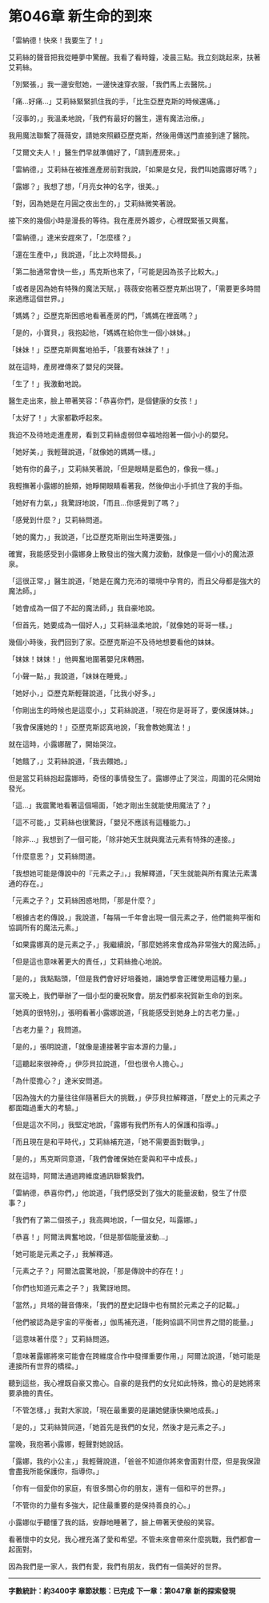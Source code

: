 # 第046章 新生命的到來

「雷納德！快來！我要生了！」

艾莉絲的聲音把我從睡夢中驚醒。我看了看時鐘，凌晨三點。我立刻跳起來，扶著艾莉絲。

「別緊張，」我一邊安慰她，一邊快速穿衣服，「我們馬上去醫院。」

「痛...好痛...」艾莉絲緊緊抓住我的手，「比生亞歷克斯的時候還痛。」

「沒事的，」我溫柔地說，「我們有最好的醫生，還有魔法治療。」

我用魔法聯繫了薇薇安，請她來照顧亞歷克斯，然後用傳送門直接到達了醫院。

「艾爾文夫人！」醫生們早就準備好了，「請到產房來。」

「雷納德，」艾莉絲在被推進產房前對我說，「如果是女兒，我們叫她露娜好嗎？」

「露娜？」我想了想，「月亮女神的名字，很美。」

「對，因為她是在月圓之夜出生的，」艾莉絲微笑著說。

接下來的幾個小時是漫長的等待。我在產房外踱步，心裡既緊張又興奮。

「雷納德，」達米安趕來了，「怎麼樣？」

「還在生產中，」我說道，「比上次時間長。」

「第二胎通常會快一些，」馬克斯也來了，「可能是因為孩子比較大。」

「或者是因為她有特殊的魔法天賦，」薇薇安抱著亞歷克斯出現了，「需要更多時間來適應這個世界。」

「媽媽？」亞歷克斯困惑地看著產房的門，「媽媽在裡面嗎？」

「是的，小寶貝，」我抱起他，「媽媽在給你生一個小妹妹。」

「妹妹！」亞歷克斯興奮地拍手，「我要有妹妹了！」

就在這時，產房裡傳來了嬰兒的哭聲。

「生了！」我激動地說。

醫生走出來，臉上帶著笑容：「恭喜你們，是個健康的女孩！」

「太好了！」大家都歡呼起來。

我迫不及待地走進產房，看到艾莉絲虛弱但幸福地抱著一個小小的嬰兒。

「她好美，」我輕聲說道，「就像她的媽媽一樣。」

「她有你的鼻子，」艾莉絲笑著說，「但是眼睛是藍色的，像我一樣。」

我輕撫著小露娜的臉頰，她睜開眼睛看著我，然後伸出小手抓住了我的手指。

「她好有力氣，」我驚訝地說，「而且...你感覺到了嗎？」

「感覺到什麼？」艾莉絲問道。

「她的魔力，」我說道，「比亞歷克斯剛出生時還要強。」

確實，我能感受到小露娜身上散發出的強大魔力波動，就像是一個小小的魔法源泉。

「這很正常，」醫生說道，「她是在魔力充沛的環境中孕育的，而且父母都是強大的魔法師。」

「她會成為一個了不起的魔法師，」我自豪地說。

「但首先，她要成為一個好人，」艾莉絲溫柔地說，「就像她的哥哥一樣。」

幾個小時後，我們回到了家。亞歷克斯迫不及待地想要看他的妹妹。

「妹妹！妹妹！」他興奮地圍著嬰兒床轉圈。

「小聲一點，」我說道，「妹妹在睡覺。」

「她好小，」亞歷克斯輕聲說道，「比我小好多。」

「你剛出生的時候也是這麼小，」艾莉絲說道，「現在你是哥哥了，要保護妹妹。」

「我會保護她的！」亞歷克斯認真地說，「我會教她魔法！」

就在這時，小露娜醒了，開始哭泣。

「她餓了，」艾莉絲說道，「我去餵她。」

但是當艾莉絲抱起露娜時，奇怪的事情發生了。露娜停止了哭泣，周圍的花朵開始發光。

「這...」我震驚地看著這個場面，「她才剛出生就能使用魔法了？」

「這不可能，」艾莉絲也很驚訝，「嬰兒不應該有這種能力。」

「除非...」我想到了一個可能，「除非她天生就與魔法元素有特殊的連接。」

「什麼意思？」艾莉絲問道。

「我想她可能是傳說中的『元素之子』，」我解釋道，「天生就能與所有魔法元素溝通的存在。」

「元素之子？」艾莉絲困惑地問，「那是什麼？」

「根據古老的傳說，」我說道，「每隔一千年會出現一個元素之子，他們能夠平衡和協調所有的魔法元素。」

「如果露娜真的是元素之子，」我繼續說，「那麼她將來會成為非常強大的魔法師。」

「但是這也意味著更大的責任，」艾莉絲擔心地說。

「是的，」我點點頭，「但是我們會好好培養她，讓她學會正確使用這種力量。」

當天晚上，我們舉辦了一個小型的慶祝聚會。朋友們都來祝賀新生命的到來。

「她真的很特別，」張明看著小露娜說道，「我能感受到她身上的古老力量。」

「古老力量？」我問道。

「是的，」張明說道，「就像是連接著宇宙本源的力量。」

「這聽起來很神奇，」伊莎貝拉說道，「但也很令人擔心。」

「為什麼擔心？」達米安問道。

「因為強大的力量往往伴隨著巨大的挑戰，」伊莎貝拉解釋道，「歷史上的元素之子都面臨過重大的考驗。」

「但是這次不同，」我堅定地說，「露娜有我們所有人的保護和指導。」

「而且現在是和平時代，」艾莉絲補充道，「她不需要面對戰爭。」

「是的，」馬克斯同意道，「我們會確保她在愛與和平中成長。」

就在這時，阿爾法通過跨維度通訊聯繫我們。

「雷納德，恭喜你們，」他說道，「我們感受到了強大的能量波動，發生了什麼事？」

「我們有了第二個孩子，」我高興地說，「一個女兒，叫露娜。」

「恭喜！」阿爾法興奮地說，「但是那個能量波動...」

「她可能是元素之子，」我解釋道。

「元素之子？」阿爾法震驚地說，「那是傳說中的存在！」

「你們也知道元素之子？」我驚訝地問。

「當然，」貝塔的聲音傳來，「我們的歷史記錄中也有關於元素之子的記載。」

「他們被認為是宇宙的平衡者，」伽馬補充道，「能夠協調不同世界之間的能量。」

「這意味著什麼？」艾莉絲問道。

「意味著露娜將來可能會在跨維度合作中發揮重要作用，」阿爾法說道，「她可能是連接所有世界的橋樑。」

聽到這些，我心裡既自豪又擔心。自豪的是我們的女兒如此特殊，擔心的是她將來要承擔的責任。

「不管怎樣，」我對大家說，「現在最重要的是讓她健康快樂地成長。」

「是的，」艾莉絲贊同道，「她首先是我們的女兒，然後才是元素之子。」

當晚，我抱著小露娜，輕聲對她說話。

「露娜，我的小公主，」我輕聲說道，「爸爸不知道你將來會面對什麼，但是我保證會盡我所能保護你，指導你。」

「你有一個愛你的家庭，有很多關心你的朋友，還有一個和平的世界。」

「不管你的力量有多強大，記住最重要的是保持善良的心。」

小露娜似乎聽懂了我的話，安靜地睡著了，臉上帶著天使般的笑容。

看著懷中的女兒，我心裡充滿了愛和希望。不管未來會帶來什麼挑戰，我們都會一起面對。

因為我們是一家人，我們有愛，我們有朋友，我們有一個美好的世界。

---

**字數統計：約3400字**
**章節狀態：已完成**
**下一章：第047章 新的探索發現**